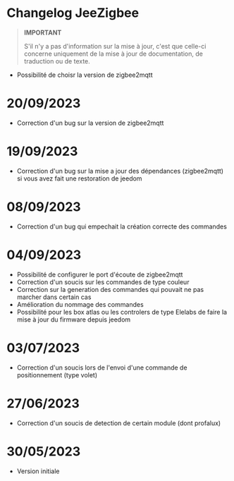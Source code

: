 # Changelog JeeZigbee

>**IMPORTANT**
>
>S'il n'y a pas d'information sur la mise à jour, c'est que celle-ci concerne uniquement de la mise à jour de documentation, de traduction ou de texte.

- Possibilité de choisr la version de zigbee2mqtt

# 20/09/2023

- Correction d'un bug sur la version de zigbee2mqtt

# 19/09/2023

- Correction d'un bug sur la mise a jour des dépendances (zigbee2mqtt) si vous avez fait une restoration de jeedom

# 08/09/2023

- Correction d'un bug qui empechait la création correcte des commandes

# 04/09/2023

- Possibilité de configurer le port d'écoute de zigbee2mqtt
- Correction d'un soucis sur les commandes de type couleur
- Correction sur la generation des commandes qui pouvait ne pas marcher dans certain cas
- Amélioration du nommage des commandes
- Possibilité pour les box atlas ou les controlers de type Elelabs de faire la mise à jour du firmware depuis jeedom

# 03/07/2023

- Correction d'un soucis lors de l'envoi d'une commande de positionnement (type volet)

# 27/06/2023

- Correction d'un soucis de detection de certain module (dont profalux)

# 30/05/2023

- Version initiale
